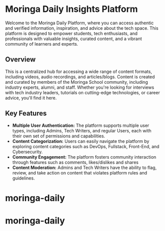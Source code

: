 # Moringa Daily Insights Platform

Welcome to the Moringa Daily Platform, where you can access authentic and verified information, inspiration, and advice about the tech space. This platform is designed to empower students, tech enthusiasts, and professionals with valuable insights, curated content, and a vibrant community of learners and experts.

## Overview

This is a centralized hub for accessing a wide range of content formats, including videos, audio recordings, and articles/blogs. Content is created and curated by members of the Moringa School community, including industry experts, alumni, and staff. Whether you're looking for interviews with tech industry leaders, tutorials on cutting-edge technologies, or career advice, you'll find it here.

## Key Features

- **Multiple User Authentication:** The platform supports multiple user types, including Admins, Tech Writers, and regular Users, each with their own set of permissions and capabilities.
- **Content Categorization:** Users can easily navigate the platform by exploring content categories such as DevOps, Fullstack, Front-End, and Cybersecurity.
- **Community Engagement:** The platform fosters community interaction through features such as comments, likes/dislikes and shares
- **Content Moderation:** Admins and Tech Writers have the ability to flag, review, and take action on content that violates platform rules and guidelines.
# moringa-daily
# moringa-daily
